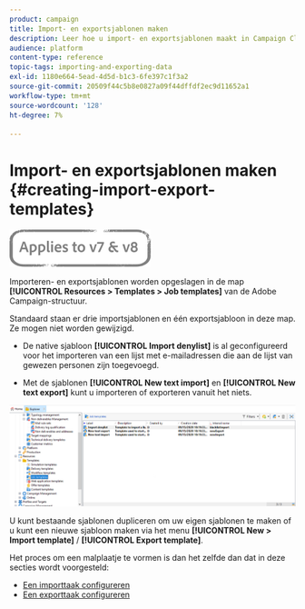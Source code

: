 ```yaml
---
product: campaign
title: Import- en exportsjablonen maken
description: Leer hoe u import- en exportsjablonen maakt in Campaign Classic.
audience: platform
content-type: reference
topic-tags: importing-and-exporting-data
exl-id: 1180e664-5ead-4d5d-b1c3-6fe397c1f3a2
source-git-commit: 20509f44c5b8e0827a09f44dffdf2ec9d11652a1
workflow-type: tm+mt
source-wordcount: '128'
ht-degree: 7%

---
```


# Import- en exportsjablonen maken {#creating-import-export-templates}

![](../../assets/common.svg)

Importeren- en exportsjablonen worden opgeslagen in de map **[!UICONTROL Resources > Templates > Job templates]** van de Adobe Campaign-structuur.

Standaard staan er drie importsjablonen en één exportsjabloon in deze map. Ze mogen niet worden gewijzigd.

* De native sjabloon **[!UICONTROL Import denylist]** is al geconfigureerd voor het importeren van een lijst met e-mailadressen die aan de lijst van gewezen personen zijn toegevoegd.

* Met de sjablonen **[!UICONTROL New text import]** en **[!UICONTROL New text export]** kunt u importeren of exporteren vanuit het niets.

![](assets/s_ncs_user_export_wizard_template_create.png)

U kunt bestaande sjablonen dupliceren om uw eigen sjablonen te maken of u kunt een nieuwe sjabloon maken via het menu **[!UICONTROL New > Import template]** / **[!UICONTROL Export template]**.

Het proces om een malplaatje te vormen is dan het zelfde dan dat in deze secties wordt voorgesteld:

* [Een importtaak configureren](../../platform/using/executing-import-jobs.md)
* [Een exporttaak configureren](../../platform/using/executing-export-jobs.md)
